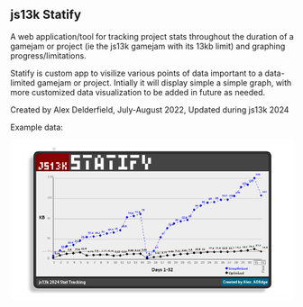 ## js13k Statify

A web application/tool for tracking project stats throughout the duration of a gamejam or project (ie the js13k gamejam with its 13kb limit) and graphing progress/limitations.

Statify is custom app to visilize various points of data important to a data-limited gamejam or project. Intially it will display simple a simple graph, with more customized data visualization to be added in future as needed. 

Created by Alex Delderfield, July-August 2022, Updated during js13k 2024

Example data: 

![example](doc/StatifyEnd2024s.png) 
